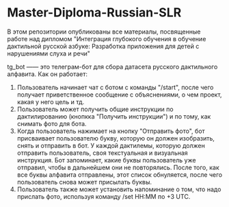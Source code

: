 # Master-Diploma-Russian-SLR
В этом репозитории опубликованы все материалы, посвященные работе над дипломом "Интеграция глубокого обучения в обучение дактильной русской азбуке: Разработка приложения для детей с нарушениями слуха и речи"

tg_bot —— это телеграм-бот для сбора датасета русского дактильного алфавита. Как он работает:

1. Пользователь начинает чат с ботом с команды "/start", после чего получает приветственное сообщение с объяснениями, о чем проект, какая у него цель и тд. 
2. Пользователь может получить общие инструкции по дактилированию (кнопкка "Получить инструкции") и по тому, как снимать фото для бота.
3. Когда пользователь нажимает на кнопку "Отправить фото", бот присваивает пользователю букву, которую он должен изобразить, снять и отправить в бот. У каждой дактилемы, которую должен отправить пользователь, своя текстуальная и визуальная инструкция. Бот запоминает, какие буквы пользователь уже отправил, чтобы в дальнейшем они не повторялись. После того, как все буквы алфавита отправлены, этот список обнуляется, после чего пользователь снова может присылать буквы.   
4. Пользователь также может установить напоминание о том, что надо прислать фото, используя команду /set HH:MM по +3 UTC. 
